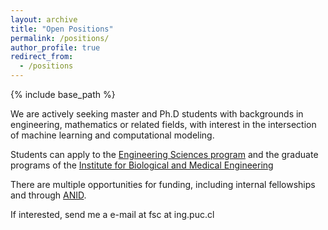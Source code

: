 ```yaml
---
layout: archive
title: "Open Positions"
permalink: /positions/
author_profile: true
redirect_from:
  - /positions
---
```


{% include base_path %}

We are actively seeking master and Ph.D students with backgrounds in engineering, mathematics or related fields, with interest in the intersection of machine learning and computational modeling. 

Students can apply to the [Engineering Sciences program](https://www.ing.uc.cl/en/programas-de-estudio/postgrado/doctorado-ciencias-la-ingenieria/) and the graduate programs of the [Institute for Biological and Medical Engineering](https://ingenieriabiologicaymedica.uc.cl/es/programas-de-estudio/postgrado)

There are multiple opportunities for funding, including internal fellowships and through [ANID](https://www.anid.cl/capital-humano/doctorado-nacional/).

If interested, send me a e-mail at fsc at ing.puc.cl


